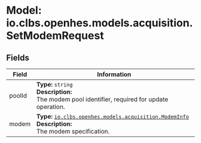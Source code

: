 # Model: io.clbs.openhes.models.acquisition.SetModemRequest

## Fields

| Field | Information |
| --- | --- |
| poolId | <b>Type:</b> `string`<br><b>Description:</b><br>The modem pool identifier, required for update operation. |
| modem | <b>Type:</b> [`io.clbs.openhes.models.acquisition.ModemInfo`](model-io-clbs-openhes-models-acquisition-modeminfo.md)<br><b>Description:</b><br>The modem specification. |

